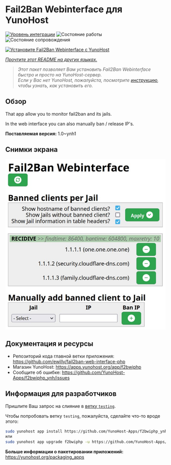 <!--
Важно: этот README был автоматически сгенерирован <https://github.com/YunoHost/apps/tree/master/tools/readme_generator>
Он НЕ ДОЛЖЕН редактироваться вручную.
-->

# Fail2Ban Webinterface для YunoHost

[![Уровень интеграции](https://dash.yunohost.org/integration/f2bwiphp.svg)](https://ci-apps.yunohost.org/ci/apps/f2bwiphp/) ![Состояние работы](https://ci-apps.yunohost.org/ci/badges/f2bwiphp.status.svg) ![Состояние сопровождения](https://ci-apps.yunohost.org/ci/badges/f2bwiphp.maintain.svg)

[![Установите Fail2Ban Webinterface с YunoHost](https://install-app.yunohost.org/install-with-yunohost.svg)](https://install-app.yunohost.org/?app=f2bwiphp)

*[Прочтите этот README на других языках.](./ALL_README.md)*

> *Этот пакет позволяет Вам установить Fail2Ban Webinterface быстро и просто на YunoHost-сервер.*  
> *Если у Вас нет YunoHost, пожалуйста, посмотрите [инструкцию](https://yunohost.org/install), чтобы узнать, как установить его.*

## Обзор

That app allow you to monitor fail2ban and its jails.

In the web interface you can also manually ban / release IP's.


**Поставляемая версия:** 1.0~ynh1

## Снимки экрана

![Снимок экрана Fail2Ban Webinterface](./doc/screenshots/screenshot.jpg)

## Документация и ресурсы

- Репозиторий кода главной ветки приложения: <https://github.com/ewilly/fail2ban-web-interface-php>
- Магазин YunoHost: <https://apps.yunohost.org/app/f2bwiphp>
- Сообщите об ошибке: <https://github.com/YunoHost-Apps/f2bwiphp_ynh/issues>

## Информация для разработчиков

Пришлите Ваш запрос на слияние в [ветку `testing`](https://github.com/YunoHost-Apps/f2bwiphp_ynh/tree/testing).

Чтобы попробовать ветку `testing`, пожалуйста, сделайте что-то вроде этого:

```bash
sudo yunohost app install https://github.com/YunoHost-Apps/f2bwiphp_ynh/tree/testing --debug
или
sudo yunohost app upgrade f2bwiphp -u https://github.com/YunoHost-Apps/f2bwiphp_ynh/tree/testing --debug
```

**Больше информации о пакетировании приложений:** <https://yunohost.org/packaging_apps>
